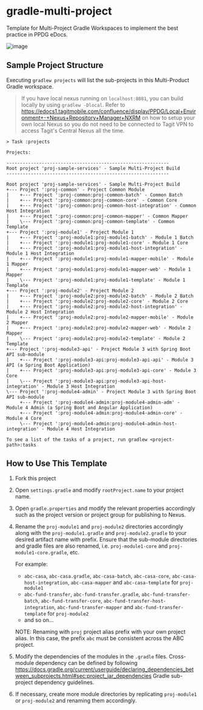 # gradle-multi-project
Template for Multi-Project Gradle Workspaces to implement the best practice in PPDG eDocs.

![image](https://github.com/user-attachments/assets/cc7bde8f-7027-498b-890e-0fb03dc71e7e)

## Sample Project Structure

Executing `gradlew projects` will list the sub-projects in this Multi-Product Gradle workspace.

> If you have local nexus running on `localhost:8081`, you can build locally by using `gradlew -Dlocal`. Refer to https://edocs1.tagitmobile.com/confluence/display/PPDG/Local+Environment+-+Nexus+Repository+Manager+NXRM on how to setup your own local Nexus so you do not need to be connected to Tagit VPN to access Tagit's Central Nexus all the time.

```
> Task :projects

Projects:

------------------------------------------------------------
Root project 'proj-sample-services' - Sample Multi-Project Build
------------------------------------------------------------

Root project 'proj-sample-services' - Sample Multi-Project Build
+--- Project ':proj-common' - Project Common Module
|    +--- Project ':proj-common:proj-common-batch' - Common Batch
|    +--- Project ':proj-common:proj-common-core' - Common Core
|    +--- Project ':proj-common:proj-common-host-integration' - Common Host Integration
|    +--- Project ':proj-common:proj-common-mapper' - Common Mapper
|    \--- Project ':proj-common:proj-common-template' - Common Template
+--- Project ':proj-module1' - Project Module 1
|    +--- Project ':proj-module1:proj-module1-batch' - Module 1 Batch
|    +--- Project ':proj-module1:proj-module1-core' - Module 1 Core
|    +--- Project ':proj-module1:proj-module1-host-integration' - Module 1 Host Integration
|    +--- Project ':proj-module1:proj-module1-mapper-mobile' - Module 1 Mapper
|    +--- Project ':proj-module1:proj-module1-mapper-web' - Module 1 Mapper
|    \--- Project ':proj-module1:proj-module1-template' - Module 1 Template
+--- Project ':proj-module2' - Project Module 2
|    +--- Project ':proj-module2:proj-module2-batch' - Module 2 Batch
|    +--- Project ':proj-module2:proj-module2-core' - Module 2 Core
|    +--- Project ':proj-module2:proj-module2-host-integration' - Module 2 Host Integration
|    +--- Project ':proj-module2:proj-module2-mapper-mobile' - Module 2 Mapper
|    +--- Project ':proj-module2:proj-module2-mapper-web' - Module 2 Mapper
|    \--- Project ':proj-module2:proj-module2-template' - Module 2 Template
+--- Project ':proj-module3-api' - Project Module 3 with Spring Boot API sub-module
|    +--- Project ':proj-module3-api:proj-module3-api-api' - Module 3 API (a Spring Boot Application)
|    +--- Project ':proj-module3-api:proj-module3-api-core' - Module 3 Core
|    \--- Project ':proj-module3-api:proj-module3-api-host-integration' - Module 3 Host Integration
\--- Project ':proj-module4-admin' - Project Module 3 with Spring Boot API sub-module
     +--- Project ':proj-module4-admin:proj-module4-admin-adm' - Module 4 Admin (a Spring Boot and Angular Application)
     +--- Project ':proj-module4-admin:proj-module4-admin-core' - Module 4 Core
     \--- Project ':proj-module4-admin:proj-module4-admin-host-integration' - Module 4 Host Integration

To see a list of the tasks of a project, run gradlew <project-path>:tasks
```

## How to Use This Template

1. Fork this project
1. Open `settings.gradle` and modify `rootProject.name` to your project name.
1. Open `gradle.properties` and modify the relevant properties accordingly such as the project version or project group for publishing to Nexus.
1. Rename the `proj-module1` and `proj-module2` directories accordingly along with the `proj-module1.gradle` and `proj-module2.gradle` to your desired artifact name with prefix. Ensure that the sub-module directories and gradle files are also renamed, i.e. `proj-module1-core` and `proj-module1-core.gradle`, etc.

     For example: 
     - `abc-casa`, `abc-casa.gradle`, `abc-casa-batch`, `abc-casa-core`, `abc-casa-host-integration`, `abc-casa-mapper` and `abc-casa-template` for `proj-module1`
     - `abc-fund-transfer`, `abc-fund-transfer.gradle`, `abc-fund-transfer-batch`, `abc-fund-transfer-core`, `abc-fund-transfer-host-integration`, `abc-fund-transfer-mapper` and `abc-fund-transfer-template` for `proj-module2`
     - and so on...
   
   NOTE: Renaming with `proj` project alias prefix with your own project alias. In this case, the prefix `abc` must be consistent across the ABC project.

1. Modify the dependencies of the modules in the `.gradle` files. Cross-module dependency can be defined by following https://docs.gradle.org/current/userguide/declaring_dependencies_between_subprojects.html#sec:project_jar_dependencies Gradle sub-project dependency guidelines.
1. If necessary, create more module directories by replicating `proj-module1` or `proj-module2` and renaming them accordingly.


